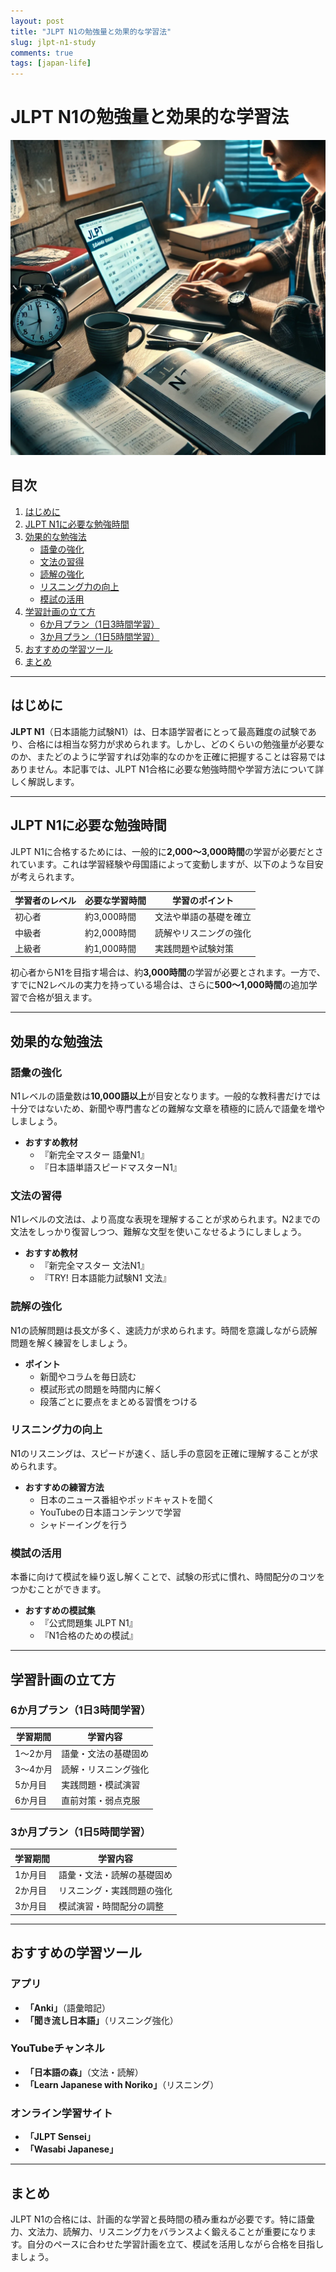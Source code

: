 ```yaml
---
layout: post
title: "JLPT N1の勉強量と効果的な学習法"
slug: jlpt-n1-study
comments: true
tags: [japan-life]
---
```


# JLPT N1の勉強量と効果的な学習法  

![JLPT N1の勉強シーン](/assets/img/jlpt/jlpt-n1.webp)

## 目次  
1. [はじめに](#-はじめに)  
2. [JLPT N1に必要な勉強時間](#jlpt-n1に必要な勉強時間)  
3. [効果的な勉強法](#効果的な勉強法)  
   - [語彙の強化](#語彙の強化)  
   - [文法の習得](#文法の習得)  
   - [読解の強化](#読解の強化)  
   - [リスニング力の向上](#リスニング力の向上)  
   - [模試の活用](#模試の活用)  
4. [学習計画の立て方](#学習計画の立て方)  
   - [6か月プラン（1日3時間学習）](#6か月プラン1日3時間学習)  
   - [3か月プラン（1日5時間学習）](#3か月プラン1日5時間学習)  
5. [おすすめの学習ツール](#おすすめの学習ツール)  
6. [まとめ](#まとめ)

---

## はじめに  
**JLPT N1**（日本語能力試験N1）は、日本語学習者にとって最高難度の試験であり、合格には相当な努力が求められます。しかし、どのくらいの勉強量が必要なのか、またどのように学習すれば効率的なのかを正確に把握することは容易ではありません。本記事では、JLPT N1合格に必要な勉強時間や学習方法について詳しく解説します。  

---

## JLPT N1に必要な勉強時間  
JLPT N1に合格するためには、一般的に**2,000～3,000時間**の学習が必要だとされています。これは学習経験や母国語によって変動しますが、以下のような目安が考えられます。  

| 学習者のレベル | 必要な学習時間 | 学習のポイント |  
|--------------|--------------|--------------|  
| 初心者       | 約3,000時間  | 文法や単語の基礎を確立 |  
| 中級者       | 約2,000時間  | 読解やリスニングの強化 |  
| 上級者       | 約1,000時間  | 実践問題や試験対策 |  

初心者からN1を目指す場合は、約**3,000時間**の学習が必要とされます。一方で、すでにN2レベルの実力を持っている場合は、さらに**500～1,000時間**の追加学習で合格が狙えます。  

---

## 効果的な勉強法  

### 語彙の強化  
N1レベルの語彙数は**10,000語以上**が目安となります。一般的な教科書だけでは十分ではないため、新聞や専門書などの難解な文章を積極的に読んで語彙を増やしましょう。  

- **おすすめ教材**  
  - 『新完全マスター 語彙N1』  
  - 『日本語単語スピードマスターN1』  

### 文法の習得  
N1レベルの文法は、より高度な表現を理解することが求められます。N2までの文法をしっかり復習しつつ、難解な文型を使いこなせるようにしましょう。  

- **おすすめ教材**  
  - 『新完全マスター 文法N1』  
  - 『TRY! 日本語能力試験N1 文法』  

### 読解の強化  
N1の読解問題は長文が多く、速読力が求められます。時間を意識しながら読解問題を解く練習をしましょう。  

- **ポイント**  
  - 新聞やコラムを毎日読む  
  - 模試形式の問題を時間内に解く  
  - 段落ごとに要点をまとめる習慣をつける  

### リスニング力の向上  
N1のリスニングは、スピードが速く、話し手の意図を正確に理解することが求められます。  

- **おすすめの練習方法**  
  - 日本のニュース番組やポッドキャストを聞く  
  - YouTubeの日本語コンテンツで学習  
  - シャドーイングを行う  

### 模試の活用  
本番に向けて模試を繰り返し解くことで、試験の形式に慣れ、時間配分のコツをつかむことができます。  

- **おすすめの模試集**  
  - 『公式問題集 JLPT N1』  
  - 『N1合格のための模試』  

---

## 学習計画の立て方  

### 6か月プラン（1日3時間学習）  

| 学習期間 | 学習内容 |  
|--------|--------|  
| 1～2か月 | 語彙・文法の基礎固め |  
| 3～4か月 | 読解・リスニング強化 |  
| 5か月目 | 実践問題・模試演習 |  
| 6か月目 | 直前対策・弱点克服 |  

### 3か月プラン（1日5時間学習）  

| 学習期間 | 学習内容 |  
|--------|--------|  
| 1か月目 | 語彙・文法・読解の基礎固め |  
| 2か月目 | リスニング・実践問題の強化 |  
| 3か月目 | 模試演習・時間配分の調整 |  

---

## おすすめの学習ツール  

### アプリ  
- **「Anki」**（語彙暗記）  
- **「聞き流し日本語」**（リスニング強化）  

### YouTubeチャンネル  
- **「日本語の森」**（文法・読解）  
- **「Learn Japanese with Noriko」**（リスニング）  

### オンライン学習サイト  
- **「JLPT Sensei」**  
- **「Wasabi Japanese」**  

---

## まとめ  
JLPT N1の合格には、計画的な学習と長時間の積み重ねが必要です。特に語彙力、文法力、読解力、リスニング力をバランスよく鍛えることが重要になります。自分のペースに合わせた学習計画を立て、模試を活用しながら合格を目指しましょう。  

